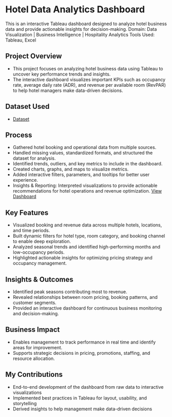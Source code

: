 # Hotel Data Analytics Dashboard
This is an interactive Tableau dashboard designed to analyze hotel business data and provide actionable insights for decision-making.
Domain: Data Visualization | Business Intelligence | Hospitality Analytics
Tools Used: Tableau, Excel

## Project Overview
- This project focuses on analyzing hotel business data using Tableau to uncover key performance trends and insights.
- The interactive dashboard visualizes important KPIs such as occupancy rate, average daily rate (ADR), and revenue per available room (RevPAR) to help hotel managers make data-driven decisions.

## Dataset Used
- <a href="https://github.com/Manu-csd40/Hotel_Dashboard/blob/main/hotel_booking.csv">Dataset </a>

## Process
- Gathered hotel booking and operational data from multiple sources.
- Handled missing values, standardized formats, and structured the dataset for analysis.
- Identified trends, outliers, and key metrics to include in the dashboard.
- Created charts, graphs, and maps to visualize metrics.
- Added interactive filters, parameters, and tooltips for better user experience.
- Insights & Reporting: Interpreted visualizations to provide actionable recommendations for hotel operations and revenue optimization.
<a href="https://public.tableau.com/app/profile/mutcherla.manogna.naga.sri/viz/Hoteldata_17481647226060/Dashboard1">View Dashboard </a>

## Key Features
- Visualized booking and revenue data across multiple hotels, locations, and time periods.
- Built dynamic filters for hotel type, room category, and booking channel to enable deep exploration.
- Analyzed seasonal trends and identified high-performing months and low-occupancy periods.
- Highlighted actionable insights for optimizing pricing strategy and occupancy management.

## Insights & Outcomes
- Identified peak seasons contributing most to revenue.
- Revealed relationships between room pricing, booking patterns, and customer segments.
- Provided an interactive dashboard for continuous business monitoring and decision-making.

## Business Impact
- Enables management to track performance in real time and identify areas for improvement.
- Supports strategic decisions in pricing, promotions, staffing, and resource allocation.

## My Contributions
- End-to-end development of the dashboard from raw data to interactive visualizations
- Implemented best practices in Tableau for layout, usability, and storytelling
- Derived insights to help management make data-driven decisions
